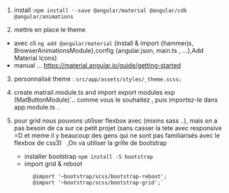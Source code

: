 

1) install :`npm install --save @angular/material @angular/cdk @angular/animations`

2) mettre en place le theme
* avec cli  `ng add @angular/material` (install & import {hammerjs, BrowserAnimationsModule},config {angular.json, main.ts , ...},Add Material Icons)
* manual ... https://material.angular.io/guide/getting-started

3) personnalisé theme : `src/app/assets/styles/_theme.scss;`

4) create matrail.module.ts and import export modules exp (MatButtonModule)`.. comme vous le souhaitez
 , puis importez-le dans app.module.ts ..


5)  pour grid nous pouvons utiliser flexbox avec (mixins sass ..), 
     mais on a pas besoin de ca sur ce petit projet (sans casser la tete avec responsive =D
      et meme il y beaucoup des gens qui ne sont pas familiarisés avec le flexbox de css3)
    ,On va utiliser la grille de bootstrap<br>
    * installer bootstrap `npm install -S bootstrap` 
    * import grid & reboot
    ```
          @import '~bootstrap/scss/bootstrap-reboot';
          @import '~bootstrap/scss/bootstrap-grid';`
    ```
